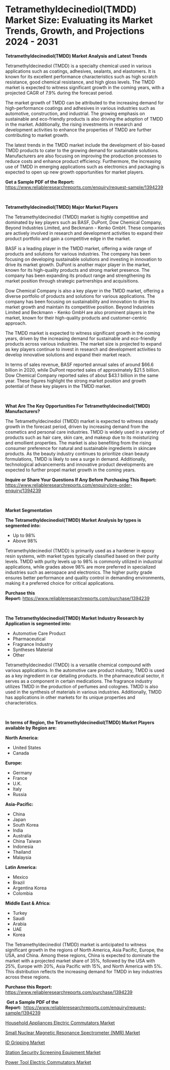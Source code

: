 <p><h1>Tetramethyldecinediol(TMDD) Market Size: Evaluating its Market Trends, Growth, and Projections 2024 - 2031</h1></p><p><strong>Tetramethyldecinediol(TMDD) Market Analysis and Latest Trends</strong></p>
<p><p>Tetramethyldecinediol (TMDD) is a specialty chemical used in various applications such as coatings, adhesives, sealants, and elastomers. It is known for its excellent performance characteristics such as high scratch resistance, good chemical resistance, and high gloss levels. The TMDD market is expected to witness significant growth in the coming years, with a projected CAGR of 7.9% during the forecast period.</p><p>The market growth of TMDD can be attributed to the increasing demand for high-performance coatings and adhesives in various industries such as automotive, construction, and industrial. The growing emphasis on sustainable and eco-friendly products is also driving the adoption of TMDD in the market. Additionally, the rising investments in research and development activities to enhance the properties of TMDD are further contributing to market growth.</p><p>The latest trends in the TMDD market include the development of bio-based TMDD products to cater to the growing demand for sustainable solutions. Manufacturers are also focusing on improving the production processes to reduce costs and enhance product efficiency. Furthermore, the increasing use of TMDD in emerging applications such as electronics and packaging is expected to open up new growth opportunities for market players.</p></p>
<p><strong>Get a Sample PDF of the Report:&nbsp;</strong> <a href="https://www.reliableresearchreports.com/enquiry/request-sample/1394239">https://www.reliableresearchreports.com/enquiry/request-sample/1394239</a></p>
<p>&nbsp;</p>
<p><strong>Tetramethyldecinediol(TMDD) Major Market Players</strong></p>
<p><p>The Tetramethyldecinediol (TMDD) market is highly competitive and dominated by key players such as BASF, DuPont, Dow Chemical Company, Beyond Industries Limited, and Beckmann - Kenko GmbH. These companies are actively involved in research and development activities to expand their product portfolio and gain a competitive edge in the market.</p><p>BASF is a leading player in the TMDD market, offering a wide range of products and solutions for various industries. The company has been focusing on developing sustainable solutions and investing in innovation to drive its market growth. DuPont is another major player in the market, known for its high-quality products and strong market presence. The company has been expanding its product range and strengthening its market position through strategic partnerships and acquisitions.</p><p>Dow Chemical Company is also a key player in the TMDD market, offering a diverse portfolio of products and solutions for various applications. The company has been focusing on sustainability and innovation to drive its market growth and maintain its competitive position. Beyond Industries Limited and Beckmann - Kenko GmbH are also prominent players in the market, known for their high-quality products and customer-centric approach.</p><p>The TMDD market is expected to witness significant growth in the coming years, driven by the increasing demand for sustainable and eco-friendly products across various industries. The market size is projected to expand as key players continue to invest in research and development activities to develop innovative solutions and expand their market reach.</p><p>In terms of sales revenue, BASF reported annual sales of around $66.6 billion in 2020, while DuPont reported sales of approximately $21.5 billion. Dow Chemical Company reported sales of about $43.1 billion in the same year. These figures highlight the strong market position and growth potential of these key players in the TMDD market.</p></p>
<p>&nbsp;</p>
<p><strong>What Are The Key Opportunities For Tetramethyldecinediol(TMDD) Manufacturers?</strong></p>
<p><p>The Tetramethyldecinediol (TMDD) market is expected to witness steady growth in the forecast period, driven by increasing demand from the cosmetics and personal care industries. TMDD is widely used in a variety of products such as hair care, skin care, and makeup due to its moisturizing and emollient properties. The market is also benefiting from the rising consumer preference for natural and sustainable ingredients in skincare products. As the beauty industry continues to prioritize clean beauty formulations, TMDD is likely to see a surge in demand. Additionally, technological advancements and innovative product developments are expected to further propel market growth in the coming years.</p></p>
<p><strong>Inquire or Share Your Questions If Any Before Purchasing This Report:</strong> <a href="https://www.reliableresearchreports.com/enquiry/pre-order-enquiry/1394239">https://www.reliableresearchreports.com/enquiry/pre-order-enquiry/1394239</a></p>
<p>&nbsp;</p>
<p><strong>Market Segmentation</strong></p>
<p><strong>The Tetramethyldecinediol(TMDD) Market Analysis by types is segmented into:</strong></p>
<p><ul><li>Up to 98%</li><li>Above 98%</li></ul></p>
<p><p>Tetramethyldecinediol (TMDD) is primarily used as a hardener in epoxy resin systems, with market types typically classified based on their purity levels. TMDD with purity levels up to 98% is commonly utilized in industrial applications, while grades above 98% are more preferred in specialized industries such as aerospace and electronics. The higher purity grade ensures better performance and quality control in demanding environments, making it a preferred choice for critical applications.</p></p>
<p><strong>Purchase this Report:&nbsp;</strong><a href="https://www.reliableresearchreports.com/purchase/1394239">https://www.reliableresearchreports.com/purchase/1394239</a></p>
<p>&nbsp;</p>
<p><strong>The Tetramethyldecinediol(TMDD) Market Industry Research by Application is segmented into:</strong></p>
<p><ul><li>Automotive Care Product</li><li>Pharmaceutical</li><li>Fragrance Industry</li><li>Syntheses Material</li><li>Other</li></ul></p>
<p><p>Tetramethyldecinediol (TMDD) is a versatile chemical compound with various applications. In the automotive care product industry, TMDD is used as a key ingredient in car detailing products. In the pharmaceutical sector, it serves as a component in certain medications. The fragrance industry utilizes TMDD in the production of perfumes and colognes. TMDD is also used in the synthesis of materials in various industries. Additionally, TMDD has applications in other markets for its unique properties and characteristics.</p></p>
<p>&nbsp;</p>
<p><strong>In terms of Region, the Tetramethyldecinediol(TMDD) Market Players available by Region are:</strong></p>
<p>
    <p> <strong> North America: </strong>
        <ul>
            <li>United States</li>
            <li>Canada</li>
        </ul>
        </p> 
    <p> <strong> Europe: </strong>
        <ul>
            <li>Germany</li>
            <li>France</li>
            <li>U.K.</li>
            <li>Italy</li>
            <li>Russia</li>
        </ul>
        </p> 
    <p> <strong> Asia-Pacific: </strong>
        <ul>
            <li>China</li>
            <li>Japan</li>
            <li>South Korea</li>
            <li>India</li>
            <li>Australia</li>
            <li>China Taiwan</li>
            <li>Indonesia</li>
            <li>Thailand</li>
            <li>Malaysia</li>
        </ul>
        </p> 
    <p> <strong> Latin America: </strong>
        <ul>
            <li>Mexico</li>
            <li>Brazil</li>
            <li>Argentina Korea</li>
            <li>Colombia</li>
        </ul>
        </p> 
    <p> <strong> Middle East & Africa: </strong>
        <ul>
            <li>Turkey</li>
            <li>Saudi</li>
            <li>Arabia</li>
            <li>UAE</li>
            <li>Korea</li>
        </ul>
    </p>
    </p>
<p><p>The Tetramethyldecinediol (TMDD) market is anticipated to witness significant growth in the regions of North America, Asia Pacific, Europe, the USA, and China. Among these regions, China is expected to dominate the market with a projected market share of 35%, followed by the USA with 25%, Europe with 20%, Asia Pacific with 15%, and North America with 5%. This distribution reflects the increasing demand for TMDD in key industries across these regions.</p></p>
<p><strong>Purchase this Report: </strong><a href="https://www.reliableresearchreports.com/purchase/1394239">https://www.reliableresearchreports.com/purchase/1394239</a></p>
<p>&nbsp;<strong>Get a Sample PDF of the Report:&nbsp;&nbsp;</strong><a href="https://www.reliableresearchreports.com/enquiry/request-sample/1394239">https://www.reliableresearchreports.com/enquiry/request-sample/1394239</a></p>
<p><strong></strong></p>
<p><p><a href="https://medium.com/@samirmayert_36715/household-appliances-electric-commutators-market-size-reveals-the-best-marketing-channels-in-global-560491903686">Household Appliances Electric Commutators Market</a></p><p><a href="https://medium.com/@samirmayert_36715/small-nuclear-magnetic-resonance-spectrometer-nmr-market-size-cagr-trends-2024-2030-521132e0dd7e">Small Nuclear Magnetic Resonance Spectrometer (NMR) Market</a></p><p><a href="https://medium.com/p/e475f0f41cee/edit">ID Gripping Market</a></p><p><a href="https://medium.com/p/20ca3a2800c3/edit">Station Security Screening Equipment Market</a></p><p><a href="https://medium.com/@samirmayert_36715/power-tool-electric-commutators-market-report-reveals-the-latest-trends-and-growth-opportunities-of-ceb510254eeb">Power Tool Electric Commutators Market</a></p></p>